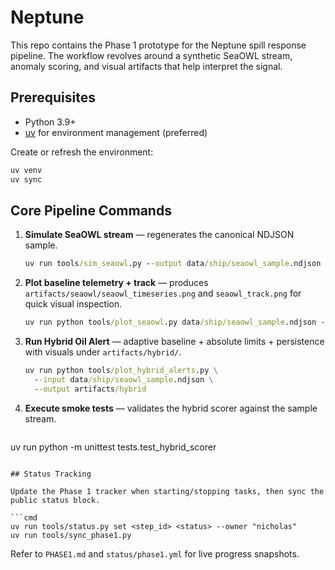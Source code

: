 # Neptune

This repo contains the Phase 1 prototype for the Neptune spill response pipeline. The workflow revolves around a synthetic SeaOWL stream, anomaly scoring, and visual artifacts that help interpret the signal.

## Prerequisites

- Python 3.9+
- [uv](https://github.com/astral-sh/uv) for environment management (preferred)

Create or refresh the environment:

```cmd
uv venv
uv sync
```

## Core Pipeline Commands

1. **Simulate SeaOWL stream** — regenerates the canonical NDJSON sample.

   ```cmd
   uv run tools/sim_seaowl.py --output data/ship/seaowl_sample.ndjson
   ```

2. **Plot baseline telemetry + track** — produces `artifacts/seaowl/seaowl_timeseries.png` and `seaowl_track.png` for quick visual inspection.

   ```cmd
   uv run python tools/plot_seaowl.py data/ship/seaowl_sample.ndjson --outdir artifacts/seaowl
   ```

3. **Run Hybrid Oil Alert** — adaptive baseline + absolute limits + persistence with visuals under `artifacts/hybrid/`.

   ```cmd
   uv run python tools/plot_hybrid_alerts.py \
     --input data/ship/seaowl_sample.ndjson \
     --output artifacts/hybrid
   ```

4. **Execute smoke tests** — validates the hybrid scorer against the sample stream.

   ```cmd
  uv run python -m unittest tests.test_hybrid_scorer
   ```

## Status Tracking

Update the Phase 1 tracker when starting/stopping tasks, then sync the public status block.

```cmd
uv run tools/status.py set <step_id> <status> --owner "nicholas"
uv run tools/sync_phase1.py
```

Refer to `PHASE1.md` and `status/phase1.yml` for live progress snapshots.
